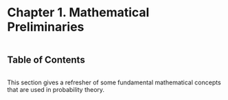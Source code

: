 # Chapter 1. Mathematical Preliminaries

```{contents}
```

## Table of Contents

```{tableofcontents}

```

This section gives a refresher of some fundamental mathematical concepts that
are used in probability theory.
